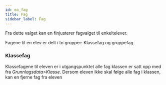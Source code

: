 ```yaml
---
id: ea_fag
title: Fag
sidebar_label: Fag
---
```

 Fra dette valget kan en finjusterer fagvalget til enkeltelever.
 
 Fagene til en elev er delt i to grupper: Klassefag og gruppefag.

### Klassefag
Klassefagene til eleven er i utgangspunktet alle fag klassen er satt opp med fra _Grunnlagsdata>Klasse_. Dersom eleven ikke skal følge alle fag i klassen, kan en fjerne fag fra eleven
